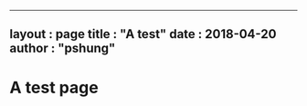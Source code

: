 
---
layout  : page
title   : "A test"
date       : 2018-04-20
author      : "pshung"
---


# A test page
<!--stackedit_data:
eyJoaXN0b3J5IjpbMTQxNjAxNDk5N119
-->